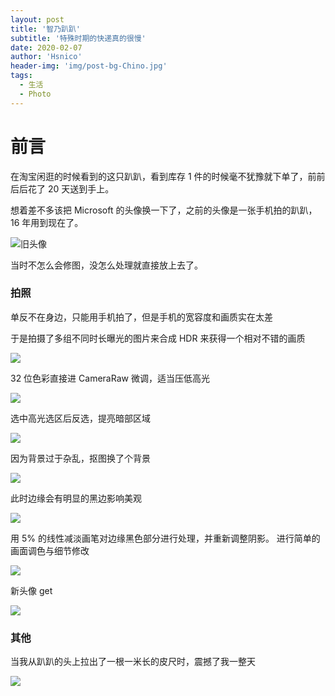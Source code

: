 ```yaml
---
layout: post
title: '智乃趴趴'
subtitle: '特殊时期的快递真的很慢'
date: 2020-02-07
author: 'Hsnico'
header-img: 'img/post-bg-Chino.jpg'
tags:
  - 生活
  - Photo
---
```


# 前言

在淘宝闲逛的时候看到的这只趴趴，看到库存 1 件的时候毫不犹豫就下单了，前前后后花了 20 天送到手上。

想着差不多该把 Microsoft 的头像换一下了，之前的头像是一张手机拍的趴趴，16 年用到现在了。

![旧头像](/img/posts/20200225/5853.jpg)

当时不怎么会修图，没怎么处理就直接放上去了。

### 拍照

单反不在身边，只能用手机拍了，但是手机的宽容度和画质实在太差

于是拍摄了多组不同时长曝光的图片来合成 HDR 来获得一个相对不错的画质

![](/img/posts/20200225/HDR.png)

32 位色彩直接进 CameraRaw 微调，适当压低高光

![](/img/posts/20200225/1.png)

选中高光选区后反选，提亮暗部区域

![](/img/posts/20200225/2.png)

因为背景过于杂乱，抠图换了个背景

![](/img/posts/20200225/3.png)

此时边缘会有明显的黑边影响美观

![](/img/posts/20200225/4.png)

用 5% 的线性减淡画笔对边缘黑色部分进行处理，并重新调整阴影。
进行简单的画面调色与细节修改

![](/img/posts/20200225/5.png)

新头像 get

![](/img/posts/20200225/185657.jpg)

### 其他

当我从趴趴的头上拉出了一根一米长的皮尺时，震撼了我一整天

![](/img/posts/20200225/3839.jpg)
